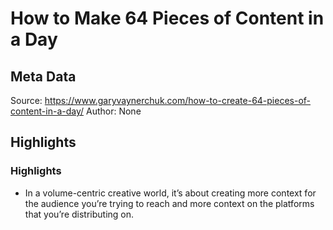 # How to Make 64 Pieces of Content in a Day

## Meta Data

Source:  https://www.garyvaynerchuk.com/how-to-create-64-pieces-of-content-in-a-day/ 
Author: None

## Highlights

### Highlights

- In a volume-centric creative world, it’s about creating more context for the audience you’re trying to reach and more context on the platforms that you’re distributing on.
